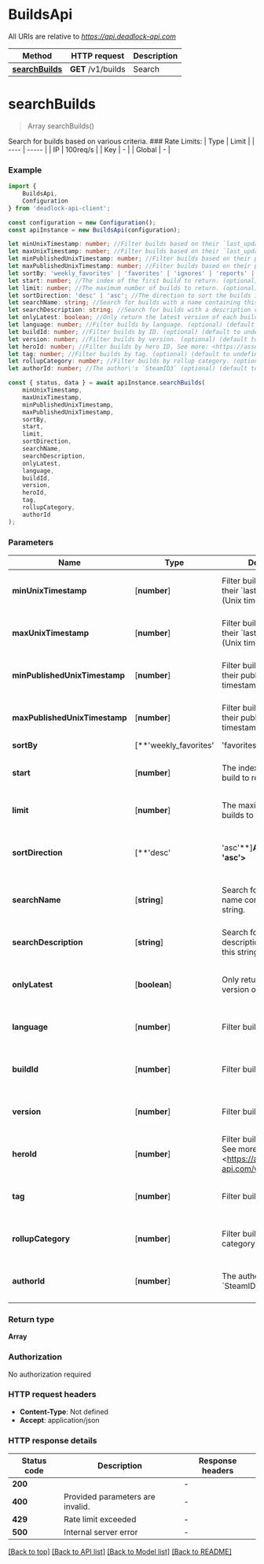 # BuildsApi

All URIs are relative to *https://api.deadlock-api.com*

|Method | HTTP request | Description|
|------------- | ------------- | -------------|
|[**searchBuilds**](#searchbuilds) | **GET** /v1/builds | Search|

# **searchBuilds**
> Array<Build> searchBuilds()

 Search for builds based on various criteria.  ### Rate Limits: | Type | Limit | | ---- | ----- | | IP | 100req/s | | Key | - | | Global | - |     

### Example

```typescript
import {
    BuildsApi,
    Configuration
} from 'deadlock-api-client';

const configuration = new Configuration();
const apiInstance = new BuildsApi(configuration);

let minUnixTimestamp: number; //Filter builds based on their `last_updated` time (Unix timestamp). (optional) (default to undefined)
let maxUnixTimestamp: number; //Filter builds based on their `last_updated` time (Unix timestamp). (optional) (default to undefined)
let minPublishedUnixTimestamp: number; //Filter builds based on their published time (Unix timestamp). (optional) (default to undefined)
let maxPublishedUnixTimestamp: number; //Filter builds based on their published time (Unix timestamp). (optional) (default to undefined)
let sortBy: 'weekly_favorites' | 'favorites' | 'ignores' | 'reports' | 'updated_at' | 'published_at' | 'version'; //The field to sort the builds by. (optional) (default to undefined)
let start: number; //The index of the first build to return. (optional) (default to undefined)
let limit: number; //The maximum number of builds to return. (optional) (default to 100)
let sortDirection: 'desc' | 'asc'; //The direction to sort the builds in. (optional) (default to undefined)
let searchName: string; //Search for builds with a name containing this string. (optional) (default to undefined)
let searchDescription: string; //Search for builds with a description containing this string. (optional) (default to undefined)
let onlyLatest: boolean; //Only return the latest version of each build. (optional) (default to undefined)
let language: number; //Filter builds by language. (optional) (default to undefined)
let buildId: number; //Filter builds by ID. (optional) (default to undefined)
let version: number; //Filter builds by version. (optional) (default to undefined)
let heroId: number; //Filter builds by hero ID. See more: <https://assets.deadlock-api.com/v2/heroes> (optional) (default to undefined)
let tag: number; //Filter builds by tag. (optional) (default to undefined)
let rollupCategory: number; //Filter builds by rollup category. (optional) (default to undefined)
let authorId: number; //The author\'s `SteamID3` (optional) (default to undefined)

const { status, data } = await apiInstance.searchBuilds(
    minUnixTimestamp,
    maxUnixTimestamp,
    minPublishedUnixTimestamp,
    maxPublishedUnixTimestamp,
    sortBy,
    start,
    limit,
    sortDirection,
    searchName,
    searchDescription,
    onlyLatest,
    language,
    buildId,
    version,
    heroId,
    tag,
    rollupCategory,
    authorId
);
```

### Parameters

|Name | Type | Description  | Notes|
|------------- | ------------- | ------------- | -------------|
| **minUnixTimestamp** | [**number**] | Filter builds based on their &#x60;last_updated&#x60; time (Unix timestamp). | (optional) defaults to undefined|
| **maxUnixTimestamp** | [**number**] | Filter builds based on their &#x60;last_updated&#x60; time (Unix timestamp). | (optional) defaults to undefined|
| **minPublishedUnixTimestamp** | [**number**] | Filter builds based on their published time (Unix timestamp). | (optional) defaults to undefined|
| **maxPublishedUnixTimestamp** | [**number**] | Filter builds based on their published time (Unix timestamp). | (optional) defaults to undefined|
| **sortBy** | [**&#39;weekly_favorites&#39; | &#39;favorites&#39; | &#39;ignores&#39; | &#39;reports&#39; | &#39;updated_at&#39; | &#39;published_at&#39; | &#39;version&#39;**]**Array<&#39;weekly_favorites&#39; &#124; &#39;favorites&#39; &#124; &#39;ignores&#39; &#124; &#39;reports&#39; &#124; &#39;updated_at&#39; &#124; &#39;published_at&#39; &#124; &#39;version&#39;>** | The field to sort the builds by. | (optional) defaults to undefined|
| **start** | [**number**] | The index of the first build to return. | (optional) defaults to undefined|
| **limit** | [**number**] | The maximum number of builds to return. | (optional) defaults to 100|
| **sortDirection** | [**&#39;desc&#39; | &#39;asc&#39;**]**Array<&#39;desc&#39; &#124; &#39;asc&#39;>** | The direction to sort the builds in. | (optional) defaults to undefined|
| **searchName** | [**string**] | Search for builds with a name containing this string. | (optional) defaults to undefined|
| **searchDescription** | [**string**] | Search for builds with a description containing this string. | (optional) defaults to undefined|
| **onlyLatest** | [**boolean**] | Only return the latest version of each build. | (optional) defaults to undefined|
| **language** | [**number**] | Filter builds by language. | (optional) defaults to undefined|
| **buildId** | [**number**] | Filter builds by ID. | (optional) defaults to undefined|
| **version** | [**number**] | Filter builds by version. | (optional) defaults to undefined|
| **heroId** | [**number**] | Filter builds by hero ID. See more: &lt;https://assets.deadlock-api.com/v2/heroes&gt; | (optional) defaults to undefined|
| **tag** | [**number**] | Filter builds by tag. | (optional) defaults to undefined|
| **rollupCategory** | [**number**] | Filter builds by rollup category. | (optional) defaults to undefined|
| **authorId** | [**number**] | The author\&#39;s &#x60;SteamID3&#x60; | (optional) defaults to undefined|


### Return type

**Array<Build>**

### Authorization

No authorization required

### HTTP request headers

 - **Content-Type**: Not defined
 - **Accept**: application/json


### HTTP response details
| Status code | Description | Response headers |
|-------------|-------------|------------------|
|**200** |  |  -  |
|**400** | Provided parameters are invalid. |  -  |
|**429** | Rate limit exceeded |  -  |
|**500** | Internal server error |  -  |

[[Back to top]](#) [[Back to API list]](../README.md#documentation-for-api-endpoints) [[Back to Model list]](../README.md#documentation-for-models) [[Back to README]](../README.md)


